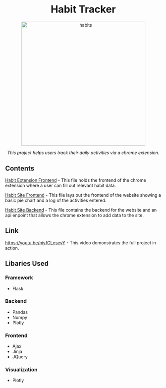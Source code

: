 <h1 align="center" style="font-weight:bold;font-size:32px;">Habit Tracker</h1>

<div align="center">
  <img src="https://www.sheenaofthejournal.com/wp-content/uploads/2018/05/habit-tracker-bohoberry2-1024x1024.jpg" alt="habits" height="400"/>
  <br>
  <p id="desc" style="font-style:italic;text-align:center;">This project helps users track their daily activities via a chrome extension.
  </p>
</div>

## Contents
 [Habit Extension Frontend](habit-extension/dist/index.html) - This file holds the frontend of the chrome extension where a user can fill out relevant habit data.
 
 [Habit Site Frontend](/Habit%20Website/templates/index.html) - This file lays out the frontend of the website showing a basic pie chart and a log of the activities entered.

 [Habit Site Backend](/Habit%20Website/HabitTrack.py) - This file contains the backend for the website and an api enpoint that allows the chrome extension to add data to the site.

## Link
https://youtu.be/niyfGLesevY - This video domonstrates the full project in action.

## Libaries Used
### Framework
* Flask

### Backend
* Pandas
* Numpy
* Plotly

### Frontend
* Ajax
* Jinja
* JQuery

### Visualization
* Plotly